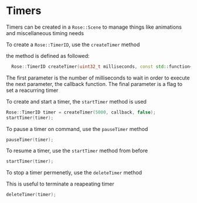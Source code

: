 # Timers

Timers can be created in a ```Rose::Scene``` to manage things like animations and miscellaneous timing needs

To create a ```Rose::TimerID```, use the ```createTimer``` method

the method is defined as followed:
```cpp
  Rose::TimerID createTimer(uint32_t milliseconds, const std::function<void()> &func, bool repeat);
```
The first parameter is the number of milliseconds to wait in order to execute the next parameter, the callback function. The final parameter is a flag to set a reacurring timer

To create and start a timer, the ```startTimer``` method is used
```cpp
Rose::TimerID timer = createTimer(5000, callback, false);
startTimer(timer);  
```

To pause a timer on command, use the ```pauseTimer``` method
```cpp
pauseTimer(timer);
```

To resume a timer, use the ```startTimer``` method from before
```cpp
startTimer(timer);
```

To stop a timer permenetly, use the ```deleteTimer``` method

This is useful to terminate a reapeating timer
```cpp
deleteTimer(timer);
```
